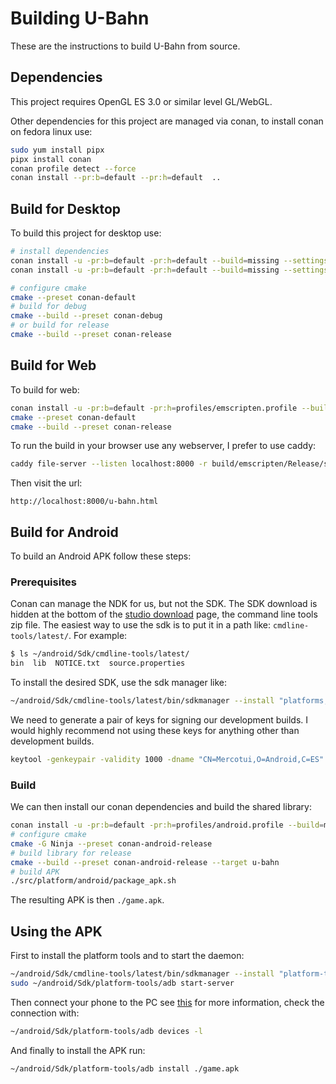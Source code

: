 # Building U-Bahn

These are the instructions to build U-Bahn from source.

## Dependencies

This project requires OpenGL ES 3.0 or similar level GL/WebGL.

Other dependencies for this project are managed via conan, to install conan on fedora linux use:

```bash
sudo yum install pipx
pipx install conan
conan profile detect --force
conan install --pr:b=default --pr:h=default  ..
```

## Build for Desktop

To build this project for desktop use:

```bash
# install dependencies
conan install -u -pr:b=default -pr:h=default --build=missing --settings=build_type=Debug .
conan install -u -pr:b=default -pr:h=default --build=missing --settings=build_type=Release .

# configure cmake
cmake --preset conan-default
# build for debug
cmake --build --preset conan-debug
# or build for release
cmake --build --preset conan-release
```

## Build for Web

To build for web:

```bash
conan install -u -pr:b=default -pr:h=profiles/emscripten.profile --build=missing  --settings=build_type=Release .
cmake --preset conan-default
cmake --build --preset conan-release
```

To run the build in your browser use any webserver, I prefer to use caddy:

```bash
caddy file-server --listen localhost:8000 -r build/emscripten/Release/src
```

Then visit the url:

```text
http://localhost:8000/u-bahn.html
```

## Build for Android

To build an Android APK follow these steps:

### Prerequisites

Conan can manage the NDK for us, but not the SDK.
The SDK download is hidden at the bottom of the [studio download](https://developer.android.com/studio) page,
the command line tools zip file. The easiest way to use the sdk is to put it in a path like: `cmdline-tools/latest/`.
For example:

```bash
$ ls ~/android/Sdk/cmdline-tools/latest/
bin  lib  NOTICE.txt  source.properties
```

To install the desired SDK, use the sdk manager like:

```bash
~/android/Sdk/cmdline-tools/latest/bin/sdkmanager --install "platforms;android-34" "build-tools;34.0.0"
```

We need to generate a pair of keys for signing our development builds. I would highly recommend not using these keys for
anything other than development builds.

```bash
keytool -genkeypair -validity 1000 -dname "CN=Mercotui,O=Android,C=ES" -keystore u-bahn.keystore -storepass 'admintest' -keypass 'admintest' -alias projectKey -keyalg RSA
```

### Build

We can then install our conan dependencies and build the shared library:

```bash
conan install -u -pr:b=default -pr:h=profiles/android.profile --build=missing  --settings=build_type=Release .
# configure cmake
cmake -G Ninja --preset conan-android-release
# build library for release
cmake --build --preset conan-android-release --target u-bahn
# build APK
./src/platform/android/package_apk.sh
```

The resulting APK is then `./game.apk`.

## Using the APK

First to install the platform tools and to start the daemon:

```bash
~/android/Sdk/cmdline-tools/latest/bin/sdkmanager --install "platform-tools"
sudo ~/android/Sdk/platform-tools/adb start-server
```

Then connect your phone to the PC see [this](https://developer.android.com/tools/adb) for more information, check the
connection with:

```bash
~/android/Sdk/platform-tools/adb devices -l
```

And finally to install the APK run:

```bash
~/android/Sdk/platform-tools/adb install ./game.apk
```
